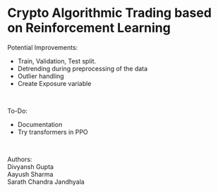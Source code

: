 # Crypto Algorithmic Trading based on Reinforcement Learning
Potential Improvements:
 - Train, Validation, Test split.
 - Detrending during preprocessing of the data
 - Outlier handling
 - Create Exposure variable
<br>

To-Do:
 - Documentation
 - Try transformers in PPO

<br>

Authors:
<br>
Divyansh Gupta
<br>
Aayush Sharma
<br>
Sarath Chandra Jandhyala